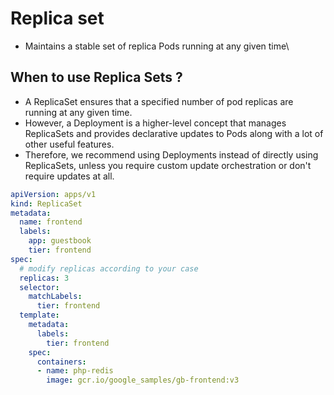 # Replica set

- Maintains a stable set of replica Pods running at any given time\


## When to use Replica Sets ?

- A ReplicaSet ensures that a specified number of pod replicas are running at any given time. 
- However, a Deployment is a higher-level concept that manages ReplicaSets and provides declarative updates to Pods along with a lot of other useful features. 
- Therefore, we recommend using Deployments instead of directly using ReplicaSets, unless you require custom update orchestration or don't require updates at all.

```yaml
apiVersion: apps/v1
kind: ReplicaSet
metadata:
  name: frontend
  labels:
    app: guestbook
    tier: frontend
spec:
  # modify replicas according to your case
  replicas: 3
  selector:
    matchLabels:
      tier: frontend
  template:
    metadata:
      labels:
        tier: frontend
    spec:
      containers:
      - name: php-redis
        image: gcr.io/google_samples/gb-frontend:v3
```
